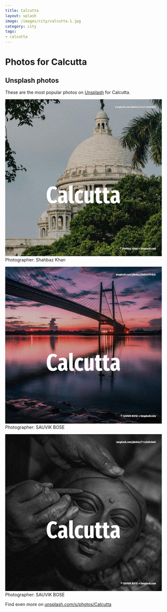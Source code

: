 ```yaml
---
title: Calcutta
layout: splash
image: /images/city/calcutta.1.jpg
category: city
tags:
- calcutta
---
```

# Photos for Calcutta
 
## Unsplash photos
These are the most popular photos on [Unsplash](https://unsplash.com) for Calcutta.
 
![Calcutta](/images/city/calcutta.1.jpg)
Photographer:  Shahbaz Khan
 
![Calcutta](/images/city/calcutta.2.jpg)
Photographer:  SAUVIK BOSE
 
![Calcutta](/images/city/calcutta.3.jpg)
Photographer:  SAUVIK BOSE
 
Find even more on [unsplash.com/s/photos/Calcutta](https://unsplash.com/s/photos/Calcutta)
 

